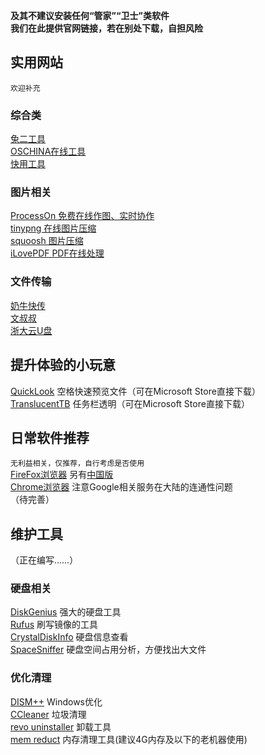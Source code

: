**及其不建议安装任何“管家”“卫士”类软件**  
**我们在此提供官网链接，若在别处下载，自担风险**  

## 实用网站
`欢迎补充`  
### 综合类

[兔二工具](https://www.tool22.com/)  
[OSCHINA在线工具](https://tool.oschina.net/)  
[快用工具](https://www.fastools.cn)  

### 图片相关

[ProcessOn 免费在线作图、实时协作](免费在线作图、实时协作)  
[tinypng 在线图片压缩](https://tinypng.com/)  
[squoosh 图片压缩](https://squoosh.app/)  
[iLovePDF PDF在线处理](https://www.ilovepdf.com/)

### 文件传输

[奶牛快传](https://cowtransfer.com/)  
[文叔叔](https://www.wenshushu.cn/)  
[浙大云U盘](https://www.qsc.zju.edu.cn/box/)  



## 提升体验的小玩意

[QuickLook](https://github.com/QL-Win/QuickLook) 空格快速预览文件（可在Microsoft Store直接下载）  
[TranslucentTB](https://github.com/TranslucentTB/TranslucentTB) 任务栏透明（可在Microsoft Store直接下载）   


## 日常软件推荐
`无利益相关，仅推荐，自行考虑是否使用`   
[FireFox浏览器](https://www.mozilla.org/zh-CN/firefox/) 另有[中国版](http://www.firefox.com.cn/)  
[Chrome浏览器](https://www.google.com/intl/zh-CN/chrome/) 注意Google相关服务在大陆的连通性问题  
（待完善）



## 维护工具
（正在编写……）  

### 硬盘相关

[DiskGenius](https://www.diskgenius.cn) 强大的硬盘工具  
[Rufus](https://rufus.ie/)  刷写镜像的工具  
[CrystalDiskInfo](https://crystalmark.info/en/software/crystaldiskinfo/) 硬盘信息查看  
[SpaceSniffer](http://www.uderzo.it/main_products/space_sniffer/download.html) 硬盘空间占用分析，方便找出大文件  

### 优化清理

[DISM++](https://www.chuyu.me/zh-Hans/) Windows优化  
[CCleaner](https://www.ccleaner.com/) 垃圾清理  
[revo uninstaller](https://www.revouninstaller.com/) 卸载工具  
[mem reduct](https://www.henrypp.org/product/memreduct) 内存清理工具(建议4G内存及以下的老机器使用)  



